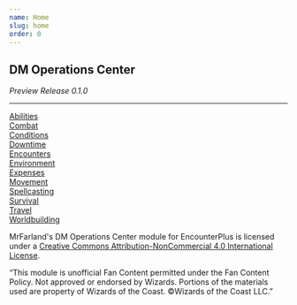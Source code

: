 ```yaml
---
name: Home
slug: home
order: 0
---
```

<div>
    <h2>DM Operations Center</h2>
    <em>Preview Release 0.1.0</em>
    <hr/>
</div>

<div id="home-menu-container">
    <a href="abilities"><div>Abilities</div></a>
    <a href="combat"><div>Combat</div></a>
    <a href="conditions"><div>Conditions</div></a>
    <a href="downtime"><div>Downtime</div></a>
    <a href="encounters"><div>Encounters</div></a>
    <a href="environment"><div>Environment</div></a>
    <a href="expenses"><div>Expenses</div></a>
    <a href="movement"><div>Movement</div></a>
    <a href="spellcasting"><div>Spellcasting</div></a>
    <a href="survival"><div>Survival</div></a>
    <a href="travel"><div>Travel</div></a>
    <a href="worldbuilding"><div>Worldbuilding</div></a>
</div>

<div id="footer">
    <div>
        <p id="license">MrFarland's DM Operations Center module for EncounterPlus is licensed under a <a rel="license" href="http://creativecommons.org/licenses/by-nc/4.0/">Creative Commons Attribution-NonCommercial 4.0 International License</a>.</p>
    </div>
    <div>
        <p id="fan-content-policy">“This module is unofficial Fan Content permitted under the Fan Content Policy. Not approved or endorsed by Wizards. Portions of the materials used are property of Wizards of the Coast. ©Wizards of the Coast LLC.”</p>
    </div<>
</div>